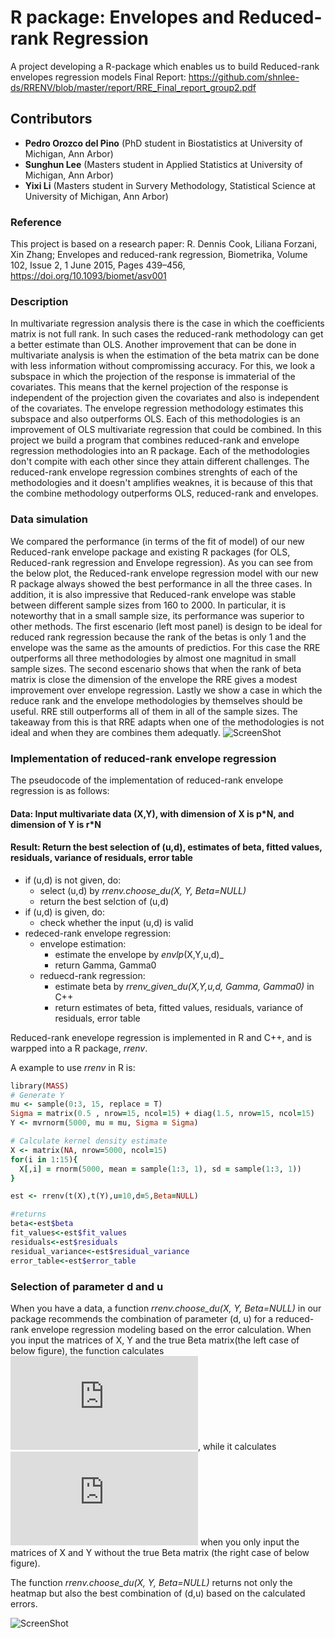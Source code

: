 # R package: Envelopes and Reduced-rank Regression

A project developing a R-package which enables us to build Reduced-rank envelopes regression models
Final Report: https://github.com/shnlee-ds/RRENV/blob/master/report/RRE_Final_report_group2.pdf

## Contributors

* __Pedro Orozco del Pino__ (PhD student in Biostatistics at University of Michigan, Ann Arbor)
* __Sunghun Lee__ (Masters student in Applied Statistics at University of Michigan, Ann Arbor)
* __Yixi Li__ (Masters student in Survery Methodology, Statistical Science at University of Michigan, Ann Arbor)

### Reference

This project is based on a research paper: 
R. Dennis Cook, Liliana Forzani, Xin Zhang; Envelopes and reduced-rank regression, Biometrika, Volume 102, Issue 2, 1 June 2015, Pages 439–456, https://doi.org/10.1093/biomet/asv001


### Description

In multivariate regression analysis there is the case in which the coefficients matrix is not full rank. In such cases the reduced-rank methodology can get a better estimate than OLS. Another improvement that can be done in multivariate analysis is when the estimation of the beta matrix can be done with less information without compromissing accuracy. For this, we look a subspace in which the projection of the response is immaterial of the covariates. This means that the kernel projection of the response is independent of the projection given the covariates and also is independent of the covariates. The envelope regression methodology estimates this subspace and also outperforms OLS. Each of this methodologies is an improvement of OLS multivariate regression that could be combined. In this project we build a program that combines reduced-rank and envelope regression methodologies into an R package. Each of the methodologies don't compite with each other since they attain different challenges. The reduced-rank envelope regression combines strenghts of each of the methodologies and it doesn't amplifies weaknes, it is because of this that the combine methodology outperforms OLS, reduced-rank and envelopes.

### Data simulation

We compared the performance (in terms of the fit of model) of our new Reduced-rank envelope package and existing R packages (for OLS, Reduced-rank regression and Envelope regression). As you can see from the below plot, the Reduced-rank envelope regression model with our new R package always showed the best performance in all the three cases. In addition, it is also impressive that Reduced-rank envelope was stable between different sample sizes from 160 to 2000. In particular, it is noteworthy that in a small sample size, its performance was superior to other methods. The first escenario (left most panel) is design to be ideal for reduced rank regression because the rank of the betas is only 1 and the envelope was the same as the amounts of predictios. For this case the RRE outperforms all three methodologies by almost one magnitud in small sample sizes. The second escenario shows that when the rank of beta matrix is close the dimension of the envelope the RRE gives a modest improvement over envelope regression. Lastly we show a case in which the reduce rank and the envelope methodologies by themselves should be useful. RRE still outperforms all of them in all of the sample sizes. The takeaway from this is that RRE adapts when one of the methodologies is not ideal and when they are combines them adequatly. 
![ScreenShot](https://github.com/shnlee-ds/Rpackages-Envelopes_and_ReducedRankReg/blob/master/simulation.png)

### Implementation of reduced-rank envelope regression
The pseudocode of the implementation of reduced-rank envelope regression is as follows:
#### Data: Input multivariate data (X,Y), with dimension of X is p\*N, and dimension of Y is r\*N
#### Result: Return the best selection of (u,d), estimates of beta, fitted values, residuals, variance of residuals, error table
- if (u,d) is not given, do:
  - select (u,d) by _rrenv.choose_du(X, Y, Beta=NULL)_
  - return the best selction of (u,d)
- if (u,d) is given, do:
  - check whether the input (u,d) is valid
- redeced-rank envelope regression:
  - envelope estimation:
    - estimate the envelope by _envlp_(X,Y,u,d)_ 
    - return Gamma, Gamma0
  - reduecd-rank regression:
    - estimate beta by _rrenv_given_du(X,Y,u,d, Gamma, Gamma0)_ in C++
    - return estimates of beta, fitted values, residuals, variance of residuals, error table

Reduced-rank enevelope regression is implemented in R and C++, and is warpped into a R package, _rrenv_.

A example to use _rrenv_ in R is:
```ruby
library(MASS)
# Generate Y
mu <- sample(0:3, 15, replace = T)      
Sigma = matrix(0.5 , nrow=15, ncol=15) + diag(1.5, nrow=15, ncol=15)
Y <- mvrnorm(5000, mu = mu, Sigma = Sigma)

# Calculate kernel density estimate
X <- matrix(NA, nrow=5000, ncol=15)
for(i in 1:15){
  X[,i] = rnorm(5000, mean = sample(1:3, 1), sd = sample(1:3, 1))
}

est <- rrenv(t(X),t(Y),u=10,d=5,Beta=NULL)

#returns
beta<-est$beta
fit_values<-est$fit_values
residuals<-est$residuals
residual_variance<-est$residual_variance
error_table<-est$error_table
```

### Selection of parameter d and u

When you have a data, a function _rrenv.choose_du(X, Y, Beta=NULL)_ in our package recommends the combination of parameter (d, u) for a reduced-rank envelope regression modeling based on the error calculation. When you input the matrices of X, Y and the true Beta matrix(the left case of below figure), the function calculates  ![](https://latex.codecogs.com/gif.latex?%5Cleft%20%5C%7C%20%5Chat%7B%5Cbeta%7D-%5Cbeta%20%5Cright%20%5C%7C_F), while it calculates ![](https://latex.codecogs.com/gif.latex?AIC%20%3D%202N_%7BRE%7D%20-%202L_%7Bu%2Cd%7D%20%3D%20%28p&plus;r-d%29d&plus;r%28r&plus;1%29/2%20-%202%5Chat%7BL%7D_%7Bu%2Cd%7D) when you only input the matrices of X and Y without the true Beta matrix (the right case of below figure).

The function _rrenv.choose_du(X, Y, Beta=NULL)_ returns not only the heatmap but also the best combination of (d,u) based on the calculated errors.

![ScreenShot](https://github.com/shnlee-ds/Rpackages-Envelopes_and_ReducedRankReg/blob/master/choose_du.png) 
